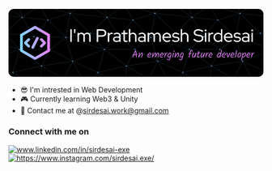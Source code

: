 ![Header](./github-header.png)
<!-- <h1 align="center">Hey there 👋 I'm Prathamesh Sirdesai</h1>
<h3 align="center">An emerging future developer</h3> -->

- 😎 I'm intrested in Web Development
- 🎮 Currently learning Web3 & Unity
- 📩 Contact me at @sirdesai.work@gmail.com
<h3>Connect with me on</h3>
<div>
  <a href="www.linkedin.com/in/sirdesai-exe"><img src="https://www.freepnglogos.com/uploads/linkedin-logo-design-30.png" height="40" alt="www.linkedin.com/in/sirdesai-exe" /></a>
  <a href="https://www.instagram.com/sirdesai.exe/"><img src="https://www.freepnglogos.com/uploads/logo-ig-png/logo-ig-instagram-new-logo-vector-download-13.png" height="40" alt="https://www.instagram.com/sirdesai.exe/" /></a>
</div>
